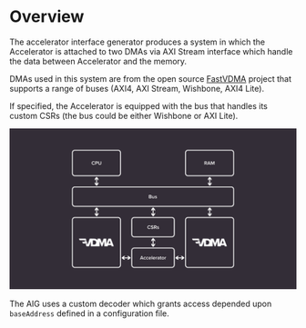 # Overview

The accelerator interface generator produces a system in which the Accelerator is attached to two DMAs via AXI Stream interface which handle the data between Accelerator and the memory.

DMAs used in this system are from the open source [FastVDMA](https://github.com/antmicro/fastvdma) project that supports a range of buses (AXI4, AXI Stream, Wishbone, AXI4 Lite).

If specified, the Accelerator is equipped with the bus that handles its custom CSRs (the bus could be either Wishbone or AXI Lite).

![accelerator-overview](accelerator-interface.png)

The AIG uses a custom decoder which grants access depended upon `baseAddress` defined in a configuration file.